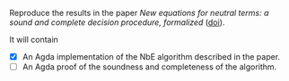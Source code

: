 Reproduce the results in the paper *New equations for neutral terms: a sound and complete decision procedure, formalized* ([doi](https://dl.acm.org/doi/10.1145/2502409.2502411)).

It will contain

* [x] An Agda implementation of the NbE algorithm described in the paper.
* [ ] An Agda proof of the soundness and completeness of the algorithm.
